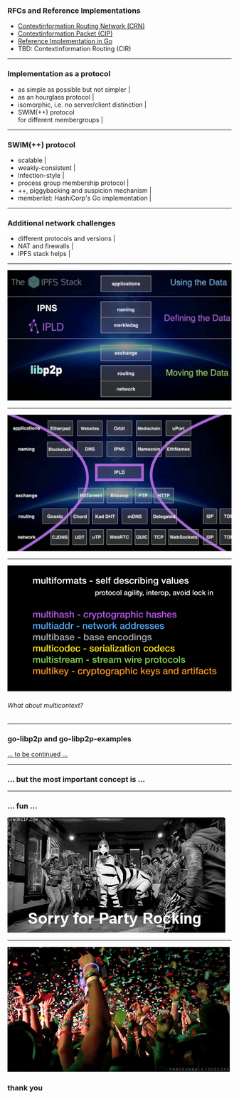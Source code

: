 
### RFCs and Reference Implementations

- [Contextinformation Routing Network (CRN)](https://github.com/stefanhans/golang-contexting/blob/master/RFC/CRN_Concepts.txt)
- [Contextinformation Packet (CIP)](https://github.com/stefanhans/golang-contexting/blob/master/RFC/CIP_Specification.txt)
- [Reference Implementation in Go](https://godoc.org/github.com/stefanhans/golang-contexting/ctx)
- TBD: Contextinformation Routing (CIR)


---

### Implementation as a protocol

- as simple as possible but not simpler |
- as an hourglass protocol |
- isomorphic, i.e. no server/client distinction |
- SWIM(++) protocol <br> for different membergroups |

---

### SWIM(++) protocol

- scalable |
- weakly-consistent |
- infection-style |
- process group membership protocol |
- ++, piggybacking and suspicion mechanism |
- memberlist: HashiCorp's Go implementation |

---

### Additional network challenges

- different protocols and versions |
- NAT and firewalls |
- IPFS stack helps | 

---

![IPFS Stack](assets/image/ipfs-stack.jpg)

---

![IPFS Waist](assets/image/ipfs-thin-waist.jpg)

---

![IPFS Multiformats](assets/image/ipfs-multiformats.jpg)

###### What about multicontext?

---

### go-libp2p and go-libp2p-examples

[... to be continued ...](http://127.0.0.1:3999/slides/libp2p/go-libp2p.slide#1)

---

### ... but the most important concept is ...

---

### ... fun ...

![party](assets/image/giphy-2.gif)

---

![party](assets/image/giphy-3.gif)

### thank you
